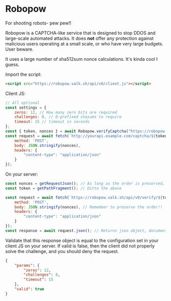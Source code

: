 # Robopow

For shooting robots- pew pew!!

Robopow is a CAPTCHA-like service that is designed to stop 
DDOS and large-scale automated attacks. It does **not** offer any
protection against malicious users operating at a small scale, or 
who have very large budgets. User beware.

It uses a large number of sha512sum nonce calculations. It's kinda cool I guess.

Import the script:

```html
<script src="https://robopow.valk.sh/api/v0/client.js"></script>
```

Client JS:

```js
// All optional
const settings = {
    zeros: 12, // How many zero bits are required
    challenges: 8, // 0-prefixed shasums to require
    timeout: 15 // timeout in seconds
};
const { token, nonces } = await Robopow.verifyCaptcha("https://robopow.valk.sh/api");
const request = await fetch(`http://yourapi.example.com/captcha/${token}`, {
    method: 'POST',
    body: JSON.stringify(nonces),
    headers: {
        "content-type": "application/json"
    }
});
```

On your server:

```js
const nonces = getRequestJson(); // As long as the order is preserved, you can transmit the nonce list to your server however you want
const token = getPathFragment(); // Ditto the above

const request = await fetch(`https://robopow.valk.sh/api/v0/verify/${token}`, {
    method: 'POST',
    body: JSON.stringify(nonces), // Remember to preserve the order!!
    headers: {
        "content-type": "application/json"
    }
});
const response = await request.json(); // Returns json object, documented below
```

Validate that this response object is equal to the 
configuration set in your client JS on your server.
If valid is false, then the client did not properly
solve the challenge, and you should deny the request.

```json
{
    "params": {
        "zeros": 12,
        "challenges": 8,
        "timeout": 15
    },
    "valid": true
}
```
